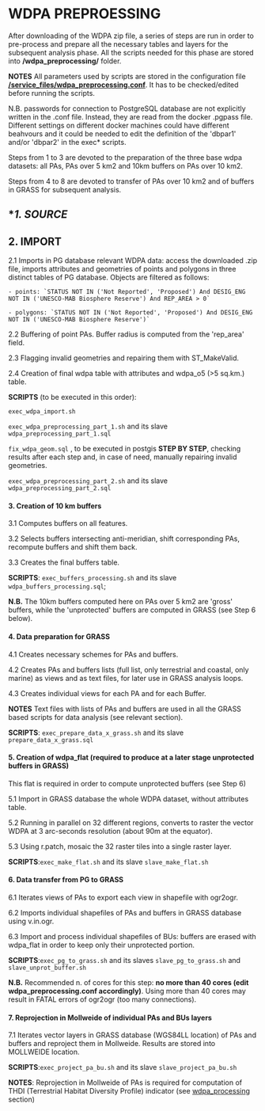 # WDPA PREPROESSING

After downloading of the WDPA zip file, a series of steps are run in order to pre-process and prepare all the necessary tables and layers for the subsequent analysis phase. All the scripts needed for this phase are stored into **/wdpa\_preprocessing/** folder.

**NOTES**
All parameters used by scripts are stored in the configuration file **[/service\_files/wdpa\_preprocessing.conf](/service\_files/wdpa\_preprocessing.conf)**. It has to be checked/edited before running the scripts.

N.B. passwords for connection to PostgreSQL database are not explicitly written  in the .conf file. Instead, they are read from the docker .pgpass file. Different settings on different docker machines could have different beahvours and it could be needed to edit the definition of the 'dbpar1' and/or 'dbpar2' in the exec* scripts.

Steps from 1 to 3 are devoted to the preparation of the three base wdpa datasets: all PAs, PAs over 5 km2 and 10km buffers on PAs over 10 km2.

Steps from 4 to 8 are devoted to transfer of  PAs over 10 km2 and of buffers in GRASS for subsequent analysis.


## **1. SOURCE*

## **2. IMPORT**

  2.1 Imports in PG database relevant WDPA data: access the downloaded .zip file, imports attributes and geometries of points and polygons in three distinct tables of PG database.
   Objects are filtered as follows:
	
    - points: `STATUS NOT IN ('Not Reported', 'Proposed') And DESIG_ENG NOT IN ('UNESCO-MAB Biosphere Reserve') And REP_AREA > 0`
	
    - polygons: `STATUS NOT IN ('Not Reported', 'Proposed') And DESIG_ENG NOT IN ('UNESCO-MAB Biosphere Reserve')`
	
  2.2 Buffering of point PAs. Buffer radius is computed from the 'rep_area' field.

  2.3 Flagging invalid geometries and repairing them with ST_MakeValid.

  2.4 Creation of final wdpa table with attributes and wdpa_o5 (>5 sq.km.) table.

**SCRIPTS** (to be executed in this order): 

`exec_wdpa_import.sh`

`exec_wdpa_preprocessing_part_1.sh` and its slave `wdpa_preprocessing_part_1.sql`

`fix_wdpa_geom.sql` , to be executed in postgis **STEP BY STEP**, checking results after each step and, in case of need, manually repairing invalid geometries.

`exec_wdpa_preprocessing_part_2.sh` and its slave `wdpa_preprocessing_part_2.sql`

#### **3. Creation of 10 km buffers**

  3.1 Computes buffers on all features.

  3.2 Selects buffers intersecting anti-meridian, shift corresponding PAs, recompute buffers and shift them back.

  3.3 Creates the final buffers table.

**SCRIPTS**: `exec_buffers_processing.sh` and its slave `wdpa_buffers_processing.sql`; 

**N.B.** The 10km buffers computed here on PAs over 5 km2 are 'gross' buffers, while the 'unprotected' buffers are computed in GRASS (see Step 6 below).


#### **4. Data preparation for GRASS**
 
  4.1 Creates necessary schemes for PAs and buffers.

  4.2 Creates PAs and buffers lists (full list, only terrestrial and coastal, only marine) as views and as text files, for later use in GRASS analysis loops.

  4.3 Creates individual views for each PA and for each Buffer.

**NOTES**
Text files with lists of PAs and buffers are used in all the GRASS based scripts for data analysis (see relevant section).

**SCRIPTS**: `exec_prepare_data_x_grass.sh` and its slave `prepare_data_x_grass.sql`

#### **5. Creation of wdpa_flat** (required to produce at a later stage unprotected buffers in GRASS)
This flat is required in order to compute unprotected buffers (see Step 6)

  5.1 Import in GRASS database the whole WDPA dataset, without attributes table.

  5.2 Running in parallel on 32 different regions, converts to raster the vector WDPA at 3 arc-seconds resolution (about 90m at the equator).

  5.3 Using r.patch, mosaic the 32 raster tiles into a single raster layer.

**SCRIPTS**:`exec_make_flat.sh` and its slave `slave_make_flat.sh`

#### **6. Data transfer from PG to GRASS**

  6.1 Iterates views of PAs to export each view in shapefile with ogr2ogr.

  6.2	Imports individual shapefiles of PAs and buffers in GRASS database using v.in.ogr.

  6.3 Import and process individual shapefiles of BUs: buffers are erased with wdpa_flat in order to keep only their unprotected portion.

**SCRIPTS**:`exec_pg_to_grass.sh` and its slaves `slave_pg_to_grass.sh` and `slave_unprot_buffer.sh`

**N.B.** Recommended n. of cores for this step: **no more than 40 cores (edit wdpa_preprocessing.conf accordingly)**. Using more than 40 cores may result in FATAL errors of ogr2ogr (too many connections).

#### **7. Reprojection in Mollweide of individual PAs and BUs layers** 

  7.1 Iterates vector layers in GRASS database (WGS84LL location) of PAs and buffers and reproject them in Mollweide. Results are stored into MOLLWEIDE location.

**SCRIPTS**:`exec_project_pa_bu.sh` and its slave `slave_project_pa_bu.sh`

**NOTES**: Reprojection in Mollweide of PAs is required for computation of THDI (Terrestrial Habitat Diversity Profile) indicator (see [wdpa_processing](wdpa_processing.rd)  section)